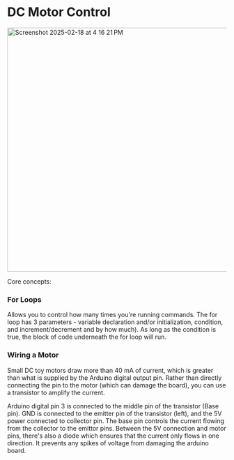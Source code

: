 # DC Motor Control

<img width="560" alt="Screenshot 2025-02-18 at 4 16 21 PM" src="https://github.com/user-attachments/assets/03bde9f3-ccfb-4d98-8aa3-9edb88d5dae1" />


Core concepts:

### For Loops
Allows you to control how many times you're running commands. The for loop has 3 parameters - variable declaration and/or initialization, condition, and increment/decrement and by how much). As long as the condition is true, the block of code underneath the for loop will run.

### Wiring a Motor
Small DC toy motors draw more than 40 mA of current, which is greater than what is supplied by the Arduino digital output pin. Rather than directly connecting the pin to the motor (which can damage the board), you can use a transistor to amplify the current.

Arduino digital pin 3 is connected to the middle pin of the transistor (Base pin). GND is connected to the emitter pin of the transistor (left), and the 5V power connected to collector pin. The base pin controls the current flowing from the collector to the emittor pins. Between the 5V connection and motor pins, there's also a diode which ensures that the current only flows in one direction. It prevents any spikes of voltage from damaging the arduino board.
